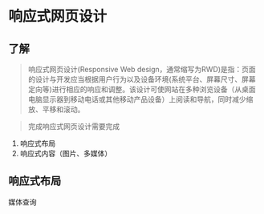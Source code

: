 # 响应式网页设计
## 了解
> 响应式网页设计(Responsive Web design，通常缩写为RWD)是指：页面的设计与开发应当根据用户行为以及设备环境(系统平台、屏幕尺寸、屏幕定向等)进行相应的响应和调整。该设计可使网站在多种浏览设备（从桌面电脑显示器到移动电话或其他移动产品设备）上阅读和导航，同时减少缩放、平移和滚动。

>完成响应式网页设计需要完成 
  1. 响应式布局
  2. 响应式内容（图片、多媒体）

## 响应式布局
媒体查询
